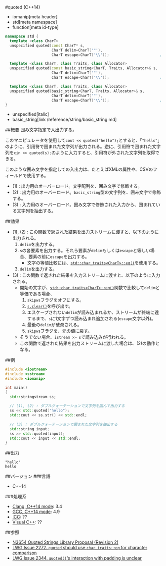 #quoted (C++14)
* iomanip[meta header]
* std[meta namespace]
* function[meta id-type]

```cpp
namespace std {
  template <class CharT>
  unspecified quoted(const CharT* s,
                     CharT delim=CharT('"'),
                     CharT escape=CharT('\\'));                       // (1)

  template <class CharT, class Traits, class Allocator>
  unspecified quoted(const basic_string<CharT, Traits, Allocator>& s,
                     CharT delim=CharT('"'),
                     CharT escape=CharT('\\'));                       // (2)

  template <class CharT, class Traits, class Allocator>
  unspecified quoted(basic_string<CharT, Traits, Allocator>& s,
                     CharT delim=CharT('"'),
                     CharT escape=CharT('\\'));                       // (3)
}
```
* unspecified[italic]
* basic_string[link /reference/string/basic_string.md]

##概要
囲み文字指定で入出力する。

このマニピュレータを使用して`cout << quoted("hello");`とすると、「`"hello"`」のように、引用符で囲まれた文字列が出力される。逆に、引用符で囲まれた文字列を`cin >> quoted(s);`のように入力すると、引用符が外された文字列を取得できる。

このような囲み文字を指定しての入出力は、たとえばXMLの属性や、CSVのフィールドで使用する。

- (1) : 出力用のオーバーロード。文字配列を、囲み文字で修飾する。
- (2) : 出力用のオーバーロード。`basic_string`型の文字列を、囲み文字で修飾する。
- (3) : 入力用のオーバーロード。囲み文字で修飾された入力から、囲まれている文字列を抽出する。


##効果
- (1), (2) : この関数で返された結果を出力ストリームに渡すと、以下のように出力される。
    1. `delim`を出力する。
    2. `s`の各要素を出力する。それら要素が`delim`もしくは`escape`と等しい場合、要素の前に`escape`を出力する。
        - 文字の等値比較には、[`std::char_traits<CharT>::eq()`](/reference/string/char_traits/eq.md)を使用する。
    3. `delim`を出力する。
- (3) : この関数で返された結果を入力ストリームに渡すと、以下のように入力される。
    - 開始の文字が、[`std::char_traits<CharT>::eq()`](/reference/string/char_traits/eq.md)関数で比較して`delim`と等価である場合、
        1. `skipws`フラグをオフにする。
        2. [`s.clear()`](/reference/string/basic_string/clear.md)を呼び出す。
        3. エスケープされない`delim`が読み込まれるか、ストリームが終端に達するまで、`s`に1文字ずつ読み込まれ追加される(`escape`文字以外)。
        4. 最後の`delim`が破棄される。
        5. `skipws`フラグを、元の値に戻す。
    - そうでない場合、`istream >> s`で読み込みが行われる。
    - この関数で返された結果を出力ストリームに渡した場合は、(2)の動作となる。


##例
```cpp
#include <iostream>
#include <sstream>
#include <iomanip>

int main()
{
  std::stringstream ss;
    
  // (1), (2) : ダブルクォーテーションで文字列を囲んで出力する
  ss << std::quoted("hello");
  std::cout << ss.str() << std::endl;
    
  // (3) : ダブルクォーテーションで囲まれた文字列を抽出する
  std::string input;
  ss >> std::quoted(input);
  std::cout << input << std::endl;
}
```

##出力
```
"hello"
hello
```


##バージョン
###言語
- C++14

###処理系
- [Clang, C++14 mode](/implementation.md#clang): 3.4
- [GCC, C++14 mode](/implementation.md#gcc): 4.9
- [ICC](/implementation.md#icc): ??
- [Visual C++](/implementation.md#visual_cpp): ??


##参照
- [N3654 Quoted Strings Library Proposal (Revision 2)](http://www.open-std.org/jtc1/sc22/wg21/docs/papers/2013/n3654.html)
- [LWG Issue 2272. `quoted` should use `char_traits::eq` for character comparison](http://www.open-std.org/jtc1/sc22/wg21/docs/lwg-defects.html#2272)
- [LWG Issue 2344. `quoted()`'s interaction with padding is unclear](http://www.open-std.org/jtc1/sc22/wg21/docs/lwg-defects.html#2344)

